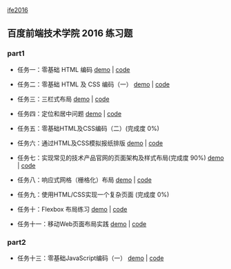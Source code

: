 [ife2016](http://ife.baidu.com/2016/task/all)

百度前端技术学院 2016 练习题
---
### part1
- 任务一：零基础 HTML 编码 [demo](https://tanteichang.github.io/ife2016/part1/task1/index.html) | [code](https://github.com/tanteichang/ife2016/tree/master/part1/task1)

- 任务二：零基础 HTML 及 CSS 编码（一）
[demo](https://tanteichang.github.io/ife2016/part1/task2/index.html) | [code](https://github.com/tanteichang/ife2016/tree/master/part1/task2)

- 任务三：三栏式布局
[demo](https://tanteichang.github.io/ife2016/part1/task3/index.html) |
[code](https://github.com/tanteichang/ife2016/tree/master/part1/task3)

- 任务四：定位和居中问题
[demo](https://tanteichang.github.io/ife2016/part1/task4/index.html) | [code](https://github.com/tanteichang/ife2016/tree/master/part1/task4)

- 任务五：零基础HTML及CSS编码（二）(完成度 0%)

- 任务六：通过HTML及CSS模拟报纸排版
[demo](https://tanteichang.github.io/ife2016/part1/task6/index.html) | [code](https://github.com/tanteichang/ife2016/tree/master/part1/task6)

- 任务七：实现常见的技术产品官网的页面架构及样式布局(完成度 90%)
[demo](https://tanteichang.github.io/ife2016/part1/task7/index.html) | [code](https://github.com/tanteichang/ife2016/tree/master/part1/task7)

- 任务八：响应式网格（栅格化）布局
[demo](https://tanteichang.github.io/ife2016/part1/task8/index.html) | [code](https://github.com/tanteichang/ife2016/tree/master/part1/task8)

- 任务九：使用HTML/CSS实现一个复杂页面 (完成度 0%)

- 任务十：Flexbox 布局练习 [demo](https://tanteichang.github.io/ife2016/part1/task10/index.html) | [code](https://github.com/tanteichang/ife2016/tree/master/part1/task10)

- 任务十一：移动Web页面布局实践
[demo](https://tanteichang.github.io/ife2016/part1/task11/index.html) | [code](https://github.com/tanteichang/ife2016/tree/master/part1/task11)

### part2

- 任务十三：零基础JavaScript编码（一）
[demo](https://tanteichang.github.io/ife2016/part2/task13/index.html) | [code](https://github.com/tanteichang/ife2016/tree/master/part2/task13)
